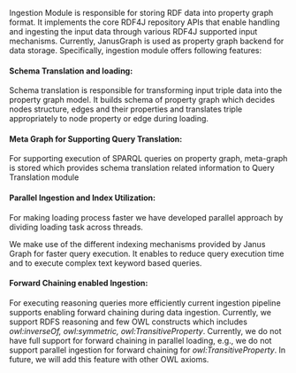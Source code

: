 Ingestion Module is responsible for storing RDF data into property graph format. It implements the core RDF4J repository APIs that enable handling and ingesting the input data through various RDF4J supported input mechanisms. Currently, JanusGraph is used as property graph backend for data storage. Specifically, ingestion module offers following features:

#### Schema Translation and loading:
Schema translation is responsible for transforming input triple data into the property graph model. It builds schema of property graph which decides nodes structure, edges and their properties and translates triple appropriately to node property or edge during loading.

#### Meta Graph for Supporting Query Translation: 
For supporting execution of SPARQL queries on property graph, meta-graph is stored which provides schema translation related information to Query Translation module

#### Parallel Ingestion and Index Utilization: 
For making loading process faster we have developed parallel approach by dividing loading task across threads.

We make use of the different indexing mechanisms provided by Janus Graph for faster query execution. It enables to reduce query execution
time and to execute complex text keyword based queries.

#### Forward Chaining enabled Ingestion: 
For executing reasoning queries more efficiently current ingestion pipeline supports enabling forward chaining during data ingestion.  Currently, we support RDFS reasoning and few OWL constructs which includes *owl:inverseOf, owl:symmetric, owl:TransitiveProperty*. Currently, we do not have full support for forward chaining in parallel loading, e.g., we do not support parallel ingestion for forward chaining for *owl:TransitiveProperty*.  In future, we will add this feature with other OWL axioms.
